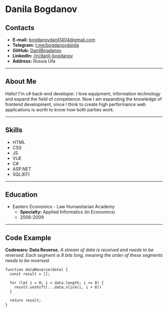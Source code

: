 # Danila Bogdanov
## Contacts
* **E-mail:** bogdanovdanil1404@gmail.com
* **Telegram:** [t.me/bogdanovdanila](https://t.me/bogdanovdanila)
* **GitHub:** [DanilBogdanov](https://github.com/DanilBogdanov)
* **LinkedIn:** [/in/danil-bogdanov](https://linkedin.com/in/danil-bogdanov)
* **Address:** Russia Ufa
---
## About Me
Hello! I'm c# back-end developer. I love equipment, information technology and expand the field of competence. Now I am expanding the knowledge of frontend development, since I think to create high performance web applications is worth to know how both parties work.

---
## Skills
* HTML
* CSS
* JS
* VUE
* C#
* ASP.NET
* SQL(EF)
---
## Education
* Eastern Economics - Law Humanitarian Academy
    + **Specialty:** Applied Informatics (in Economics)
    + 2006-2009
---    
## Code Example
**Codewars: Data Reverse.** _A stream of data is received and needs to be reversed. Each segment is 8 bits long, meaning the order of these segments needs to be reversed._
```
function dataReverse(data) {
  const result = [];
  
  for (let i = 0; i < data.length; i += 8) {
    result.unshift(...data.slice(i, i + 8))
  }
  
  return result;
}
```